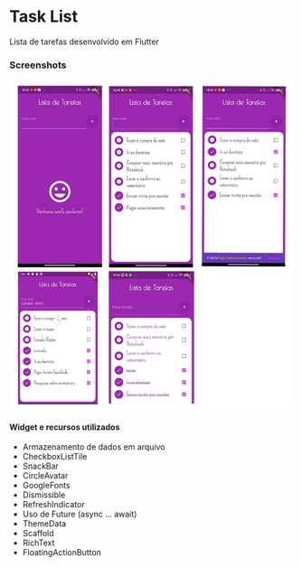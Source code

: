 # Task List

Lista de tarefas desenvolvido em Flutter

### Screenshots

![app](docs/screenshots/all.jpg)

#### Widget e recursos utilizados
 - Armazenamento de dados em arquivo
 - CheckboxListTile
 - SnackBar
 - CircleAvatar
 - GoogleFonts
 - Dismissible
 - RefreshIndicator
 - Uso de Future (async ... await)
 - ThemeData
 - Scaffold
 - RichText
 - FloatingActionButton
 
 
